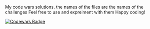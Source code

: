 My code wars solutions, the names of the files are the names of the challenges
Feel free to use and expreiment with them
Happy coding!


[![Codewars Badge](https://www.codewars.com/users/Retro0989/badges/large)](https://www.codewars.com/users/Retro0989)


